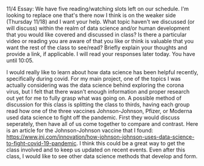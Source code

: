 11/4 Essay: We have five reading/watching slots left on our schedule. I'm looking to replace one that's there now I think is on the weaker side (Thursday 11/18) and I want your help. What topic haven't we discussed (or will discuss) within the realm of data science and/or human development that you would like covered and discussed in class? Is there a particular video or reading you are aware of that you like or think is valuable that you want the rest of the class to see/read? Briefly explain your thoughts and provide a link, if applicable. I will read your responses later today. You have until 10:05.

I would really like to learn about how data science has been helpful recently, specifically during covid. For my main project, one of the topics I was actually considering was the data science behind exploring the corona virus, but I felt that there wasn't enough information and proper research out yet for me to fully grasp what was going on. A possible method of discussion for this class is splitting the class to thirds, having each group read how one of the three vaccines Johnson-Johnson, Pfizer, or Moderna used data science to fight off the pandemic. First they would discuss seperately, then have all of us come together to compare and contrast. Here is an article for the Johnson-Johnson vaccine that I found: https://www.jnj.com/innovation/how-johnson-johnson-uses-data-science-to-fight-covid-19-pandemic. I think this could be a great way to get the class involved and to keep us updated on recent events. Even after this class, I would like to see other data science methods that develop and form. 
